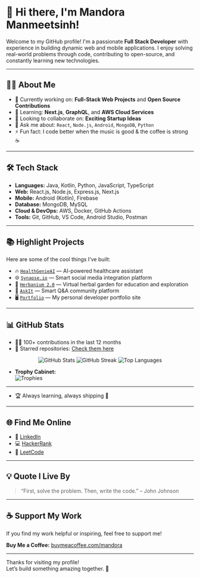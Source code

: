 # 👋 Hi there, I'm Mandora Manmeetsinh!

Welcome to my GitHub profile! I'm a passionate **Full Stack Developer** with experience in building dynamic web and mobile applications. I enjoy solving real-world problems through code, contributing to open-source, and constantly learning new technologies.

---

## 🧑‍💻 About Me

- 🔭 Currently working on: **Full-Stack Web Projects** and **Open Source Contributions**
- 🌱 Learning: **Next.js**, **GraphQL**, and **AWS Cloud Services**
- 👯 Looking to collaborate on: **Exciting Startup Ideas**
- 💬 Ask me about: `React`, `Node.js`, `Android`, `MongoDB`, `Python`
- ⚡ Fun fact: I code better when the music is good & the coffee is strong ☕

---

## 🛠️ Tech Stack

- **Languages:** Java, Kotlin, Python, JavaScript, TypeScript
- **Web:** React.js, Node.js, Express.js, Next.js
- **Mobile:** Android (Kotlin), Firebase
- **Database:** MongoDB, MySQL
- **Cloud & DevOps:** AWS, Docker, GitHub Actions
- **Tools:** Git, GitHub, VS Code, Android Studio, Postman

---

## 📚 Highlight Projects

Here are some of the cool things I’ve built:

- 🔥 [`HealthGenieAI`](https://github.com/Mandora-Manmeetsinh/HealthGenieAI) — AI-powered healthcare assistant
- 🌐 [`Synapse.io`](https://github.com/Mandora-Manmeetsinh/Synapse.io) — Smart social media integration platform
- 🌿 [`Herbanium 2.0`](https://github.com/Mandora-Manmeetsinh/The-herbal-codex) — Virtual herbal garden for education and exploration
- 💬 [`AskIt`](https://github.com/Mandora-Manmeetsinh/AskIt) — Smart Q&A community platform
- 🖥️ [`Portfolio`](https://github.com/Mandora-Manmeetsinh/Portfolio) — My personal developer portfolio site

---

## 📊 GitHub Stats

- 👨‍💻 100+ contributions in the last 12 months
- 🌟 Starred repositories: [Check them here](https://github.com/Mandora-Manmeetsinh?tab=stars)
<p align="center">
  <img src="https://github-readme-stats.vercel.app/api?username=Mandora-Manmeetsinh&show_icons=true&theme=radical" alt="GitHub Stats" />
  <img src="https://github-readme-streak-stats.herokuapp.com/?user=Mandora-Manmeetsinh&theme=radical" alt="GitHub Streak" />
  <img src="https://github-readme-stats.vercel.app/api/top-langs/?username=Mandora-Manmeetsinh&layout=compact&theme=radical" alt="Top Languages" />
</p>

- **Trophy Cabinet:**  
  ![Trophies](https://github-profile-trophy.vercel.app/?username=Mandora-Manmeetsinh&theme=radical)

---

- 🏆 Always learning, always shipping 🚀

---

## 🌐 Find Me Online

- 💼 [LinkedIn](https://www.linkedin.com/in/yourprofile)
- 💻 [HackerRank](https://www.hackerrank.com/profile/manmeetmandora20)
- 🧠 [LeetCode](https://leetcode.com/u/OfAk2AI95N/)

---

## 💡 Quote I Live By

> “First, solve the problem. Then, write the code.” – John Johnson

---

## ☕ Support My Work

If you find my work helpful or inspiring, feel free to support me!

**Buy Me a Coffee:** [buymeacoffee.com/mandora](https://buymeacoffee.com/mandora)

---

Thanks for visiting my profile!  
Let’s build something amazing together. 🚀

